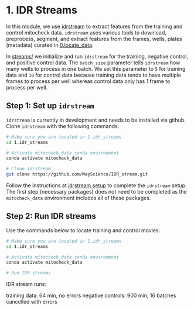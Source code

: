 # 1. IDR Streams

In this module, we use [idrstream](https://github.com/WayScience/IDR_stream) to extract features from the training and control mitocheck data.
`idrstream` uses various tools to download, preprocess, segment, and extract features from the frames, wells, plates (metadata) curated in [0.locate_data](../0.locate_data).

In [streams/](streams/) we initialize and run `idrstream` for the training, negative control, and positive control data.
The `batch_size` parameter tells `idrstream` how many wells to process in one batch.
We set this parameter to `5` for training data and `10` for control data because training data tends to have multiple frames to process per well whereas control data only has 1 frame to process per well.

## Step 1: Set up `idrstream`

`idrstream` is currently in development and needs to be installed via github.
Clone `idrstream` with the following commands:

```sh
# Make sure you are located in 1.idr_streams
cd 1.idr_streams

# Activate mitocheck_data conda environment
conda activate mitocheck_data

# Clone idrstream
git clone https://github.com/WayScience/IDR_stream.git
```

Follow the instructions at [idrstream setup](https://github.com/WayScience/IDR_stream#setup) to complete the `idrstream` setup.
The first step (necessary packages) does not need to be completed as the `mitocheck_data` environment includes all of these packages.

## Step 2: Run IDR streams

Use the commands below to locate training and control movies:

```sh
# Make sure you are located in 1.idr_streams
cd 1.idr_streams

# Activate mitocheck_data conda environment
conda activate mitocheck_data

# Run IDR streams
```


IDR stream runs:

training data: 64 min, no errors
negative controls: 900 min, 16 batches cancelled with errors